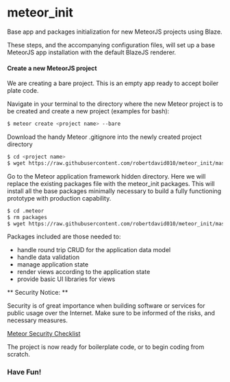 # meteor_init

Base app and packages initialization for new MeteorJS projects using Blaze.

These steps, and the accompanying configuration files, will set up a base MeteorJS app installation with the default BlazeJS renderer.

#### Create a new MeteorJS project
We are creating a bare project. This is an empty app ready to accept boiler plate code.

Navigate in your terminal to the directory where the new Meteor project is to be created and create a new project (examples for bash):

```bash
$ meteor create <project name> --bare
```

Download the handy Meteor .gitignore into the newly created project directory


```bash
$ cd <project name>
$ wget https://raw.githubusercontent.com/robertdavid010/meteor_init/master/.gitignore
```

Go to the Meteor application framework hidden directory. Here we will replace the existing packages file with the meteor_init packages. This will install all the base packages minimally necessary to build a fully functioning prototype with production capability.

```bash
$ cd .meteor
$ rm packages
$ wget https://raw.githubusercontent.com/robertdavid010/meteor_init/master/packages
```

Packages included are those needed to:

* handle round trip CRUD for the application data model
* handle data validation 
* manage application state
* render views according to the application state
* provide basic UI libraries for views

** Security Notice: **

Security is of great importance when building software or services for public usage over the Internet. Make sure to be informed of the risks, and necessary measures.

[Meteor Security Checklist](https://meteorjs.club/MeteorSecurityChecklist.pdf?__s=qmhqtnitpz5xzsmztn8g)

The project is now ready for boilerplate code, or to begin coding from scratch.

### Have Fun!
